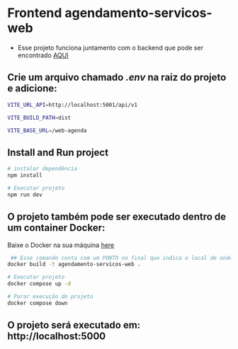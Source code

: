 # Frontend agendamento-servicos-web

- Esse projeto funciona juntamento com o backend que pode ser encontrado [AQUI](https://github.com/j0hnbarbosa/agendamento-servicos-api)

## Crie um arquivo chamado ***.env*** na raiz do projeto e adicione:

```bash
VITE_URL_API=http://localhost:5001/api/v1

VITE_BUILD_PATH=dist

VITE_BASE_URL=/web-agenda
```

## Install and Run project
```bash
# instalar dependência
npm install

# Executar projeto
npm run dev
```

## O projeto também pode ser executado dentro de um container Docker:
Baixe o Docker na sua máquina [here](https://www.docker.com/products/docker-desktop/)


```bash
 ## Esse comando conta com um PONTO no final que indica o local de onde será pego os arquivos
docker build -t agendamento-servicos-web .

# Executar projeto
docker compose up -d

# Parar execução do projeto
docker compose down
```

## O projeto será executado em: http://localhost:5000
